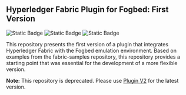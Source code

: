 ## Hyperledger Fabric Plugin for Fogbed: First Version
![Static Badge](https://img.shields.io/badge/ubuntu_20.4-orange)
![Static Badge](https://img.shields.io/badge/python_3.8-blue)
![Static Badge](https://img.shields.io/badge/deprecated-blue)


This repository presents the first version of a plugin that integrates Hyperledger Fabric with the Fogbed emulation environment. Based on examples from the fabric-samples repository, this repository provides a starting point that was essential for the development of a more flexible version.

**Note:** This repository is deprecated. Please use [Plugin V2](https://github.com/AndrezaNobrega/fabric-python-plugin) for the latest version.
